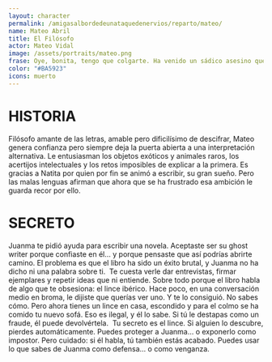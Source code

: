```yaml
---
layout: character
permalink: /amigasalbordedeunataquedenervios/reparto/mateo/
name: Mateo Abril
title: El Filósofo
actor: Mateo Vidal
image: /assets/portraits/mateo.png
frase: Oye, bonita, tengo que colgarte. Ha venido un sádico asesino que está destrozándome vivo.
color: "#BA5923"
icons: muerto
---
```


# HISTORIA

Filósofo amante de las letras, amable pero dificilísimo de descifrar, Mateo genera confianza pero siempre deja la puerta abierta a una interpretación alternativa. Le entusiasman los objetos exóticos y animales raros, los acertijos intelectuales y los retos imposibles de explicar a la primera. Es gracias a Natita por quien por fin se animó a escribir, su gran sueño. Pero las malas lenguas afirman que ahora que se ha frustrado esa ambición le guarda recor por ello.

# SECRETO

Juanma te pidió ayuda para escribir una novela. Aceptaste ser su ghost writer porque confiaste en él… y porque pensaste que así podrías abrirte camino. El problema es que el libro ha sido un éxito brutal, y Juanma no ha dicho ni una palabra sobre ti.  Te cuesta verle dar entrevistas, firmar ejemplares y repetir ideas que ni entiende. Sobre todo porque el libro habla de algo que te obsesiona: el lince ibérico. Hace poco, en una conversación medio en broma, le dijiste que querías ver uno. Y te lo consiguió. No sabes cómo. Pero ahora tienes un lince en casa, escondido y para el colmo se ha comido tu nuevo sofá. Eso es ilegal, y él lo sabe. Si tú le destapas como un fraude, él puede devolvértela.  Tu secreto es el lince. Si alguien lo descubre, pierdes automáticamente. Puedes proteger a Juanma… o exponerlo como impostor. Pero cuidado: si él habla, tú también estás acabado. Puedes usar lo que sabes de Juanma como defensa… o como venganza.
